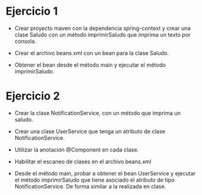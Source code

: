 # Ejercicio 1

- Crear proyecto maven con la dependencia spring-context y crear una clase Saludo con un método imprimirSaludo que imprima un texto por consola.

- Crear el archivo beans.xml con un bean para la clase Saludo.

- Obtener el bean desde el método main y ejecutar el método imprimirSaludo.

# Ejercicio 2

- Crear la clase NotificationService, con un método que imprima un saludo.

- Crear una clase UserService que tenga un atributo de clase NotificationService.

- Utilizar la anotación @Component en cada clase.

- Habilitar el escaneo de clases en el archivo beans.xml

- Desde el método main, probar a obtener el bean UserService y ejecutar el método imprimirSaludo que tiene asociado el atributo de tipo NotificationService. De forma similar a la realizada en clase.